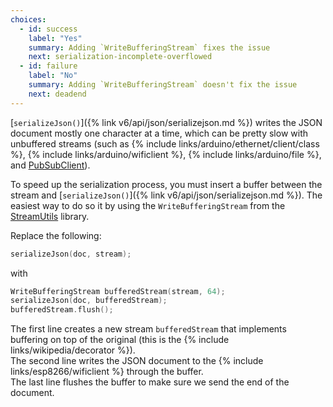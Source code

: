 ```yaml
---
choices:
  - id: success
    label: "Yes"
    summary: Adding `WriteBufferingStream` fixes the issue
    next: serialization-incomplete-overflowed
  - id: failure
    label: "No"
    summary: Adding `WriteBufferingStream` doesn't fix the issue
    next: deadend
---
```


[`serializeJson()`]({% link v6/api/json/serializejson.md %}) writes the JSON document mostly one character at a time, which can be pretty slow with unbuffered streams (such as {% include links/arduino/ethernet/client/class %}, {% include links/arduino/wificlient %}, {% include links/arduino/file %}, and [PubSubClient](https://github.com/knolleary/pubsubclient/)).

To speed up the serialization process, you must insert a buffer between the stream and [`serializeJson()`]({% link v6/api/json/serializejson.md %}).
The easiest way to do so it by using the `WriteBufferingStream` from the [StreamUtils](https://github.com/bblanchon/ArduinoStreamUtils) library.

Replace the following:

```c++
serializeJson(doc, stream);
```

with

```c++
WriteBufferingStream bufferedStream(stream, 64);
serializeJson(doc, bufferedStream);
bufferedStream.flush();
```

The first line creates a new stream `bufferedStream` that implements buffering on top of the original (this is the {% include links/wikipedia/decorator %}).  
The second line writes the JSON document to the {% include links/esp8266/wificlient %} through the buffer.  
The last line flushes the buffer to make sure we send the end of the document.
